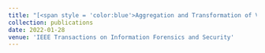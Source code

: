 ```yaml
---
title: "[<span style = 'color:blue'>Aggregation and Transformation of Vector-Valued Messages in the Shuffle Model of Differential Privacy </span>](https://ieeexplore.ieee.org/document/9696239)[<span style = 'color:green'>[Download PDF]</span>](/files/TIFS3147643.pdf)"
collection: publications
date: 2022-01-28
venue: 'IEEE Transactions on Information Forensics and Security'
---
```

